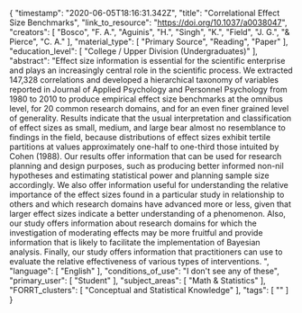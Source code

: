 {
    "timestamp": "2020-06-05T18:16:31.342Z",
    "title": "Correlational Effect Size Benchmarks",
    "link_to_resource": "https://doi.org/10.1037/a0038047",
    "creators": [
        "Bosco",
        "F. A.",
        "Aguinis",
        "H.",
        "Singh",
        "K.",
        "Field",
        "J. G.",
        "& Pierce",
        "C. A."
    ],
    "material_type": [
        "Primary Source",
        "Reading",
        "Paper"
    ],
    "education_level": [
        "College / Upper Division (Undergraduates)"
    ],
    "abstract": "Effect size information is essential for the scientific enterprise and plays an increasingly central role in the scientific process. We extracted 147,328 correlations and developed a hierarchical taxonomy of variables reported in Journal of Applied Psychology and Personnel Psychology from 1980 to 2010 to produce empirical effect size benchmarks at the omnibus level, for 20 common research domains, and for an even finer grained level of generality. Results indicate that the usual interpretation and classification of effect sizes as small, medium, and large bear almost no resemblance to findings in the field, because distributions of effect sizes exhibit tertile partitions at values approximately one-half to one-third those intuited by Cohen (1988). Our results offer information that can be used for research planning and design purposes, such as producing better informed non-nil hypotheses and estimating statistical power and planning sample size accordingly. We also offer information useful for understanding the relative importance of the effect sizes found in a particular study in relationship to others and which research domains have advanced more or less, given that larger effect sizes indicate a better understanding of a phenomenon. Also, our study offers information about research domains for which the investigation of moderating effects may be more fruitful and provide information that is likely to facilitate the implementation of Bayesian analysis. Finally, our study offers information that practitioners can use to evaluate the relative effectiveness of various types of interventions. ",
    "language": [
        "English"
    ],
    "conditions_of_use": "I don't see any of these",
    "primary_user": [
        "Student"
    ],
    "subject_areas": [
        "Math & Statistics"
    ],
    "FORRT_clusters": [
        "Conceptual and Statistical Knowledge"
    ],
    "tags": [
        ""
    ]
}